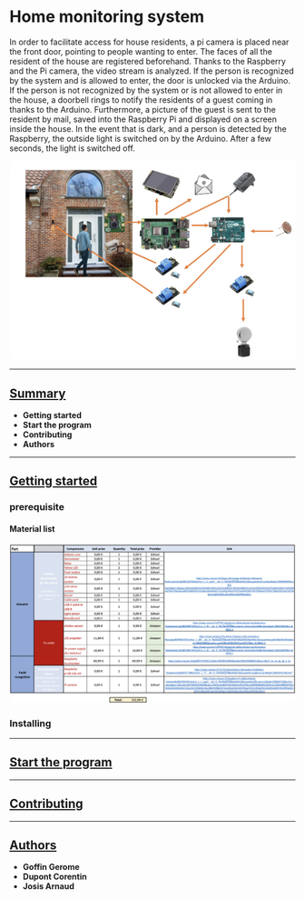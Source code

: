 <h1>Home monitoring system</h1>

In order to facilitate access for house residents, a pi camera is placed near the front door, pointing to people wanting to enter. The faces of all the resident of the house are registered beforehand.
Thanks to the Raspberry and the Pi camera, the video stream is analyzed. If the person is recognized by the system and is allowed to enter, the door is unlocked via the Arduino. If the person is not recognized by the system or is not allowed to enter in the house, a doorbell rings to notify the residents of a guest coming in thanks to the Arduino. Furthermore, a picture of the guest is sent to the resident by mail, saved into the Raspberry Pi and displayed on a screen inside the house.
In the event that is dark, and a person is detected by the Raspberry, the outside light is switched on by the Arduino. After a few seconds, the light is switched off.

<img src="pictures/project.png" alt="project" />
<hr>
<h2><u>Summary</u></h2>
<ul>
  <li><strong>Getting started</strong></li>
  <li><strong>Start the program</strong></li>
  <li><strong>Contributing</strong></li>
  <li><strong>Authors</strong></li>
</ul>
<hr>
<h2><u>Getting started</u></h2>
<h3>prerequisite</h3>
<h4>Material list</h4>
<img src="pictures/Material_list.jpeg" alt="Material_list" />
<h3>Installing</h3>

<hr>
<h2><u>Start the program</u></h2>

<hr>
<h2><u>Contributing</u></h2>

<hr>
<h2><u>Authors</u></h2>
<ul>
  <li><strong>Goffin Gerome</strong></li>
  <li><strong>Dupont Corentin</strong></li>
  <li><strong>Josis Arnaud</strong></li>
</ul>
